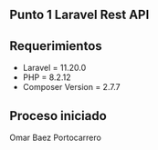## Punto 1 Laravel Rest API

## Requerimientos 
-  Laravel = 11.20.0
-  PHP = 8.2.12
-  Composer Version = 2.7.7

## Proceso iniciado 
Omar Baez Portocarrero
